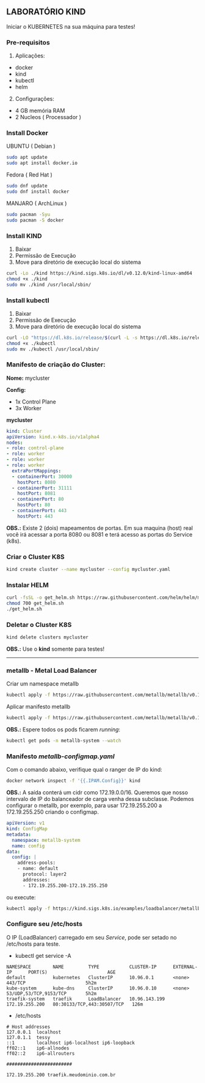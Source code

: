 ## LABORATÓRIO KIND

Iniciar o KUBERNETES na sua máquina para testes!

### Pre-requisitos

1. Aplicações:

- docker
- kind
- kubectl
- helm

2. Configurações:

- 4 GB memória RAM
- 2 Nucleos ( Processador )

### Install Docker

UBUNTU ( Debian )

```bash
sudo apt update
sudo apt install docker.io
``` 

Fedora ( Red Hat )

```bash
sudo dnf update
sudo dnf install docker
```

MANJARO ( ArchLinux )

```bash
sudo pacman -Syu
sudo pacman -S docker
```

### Install KIND

1. Baixar
2. Permissão de Execução
3. Move para diretório de execução local do sistema

```bash
curl -Lo ./kind https://kind.sigs.k8s.io/dl/v0.12.0/kind-linux-amd64
chmod +x ./kind
sudo mv ./kind /usr/local/sbin/
```

### Install kubectl

1. Baixar
2. Permissão de Execução
3. Move para diretório de execução local do sistema

```bash
curl -LO "https://dl.k8s.io/release/$(curl -L -s https://dl.k8s.io/release/stable.txt)/bin/linux/amd64/kubectl"
chmod +x ./kubectl
sudo mv ./kubectl /usr/local/sbin/
```

### Manifesto de criação do Cluster:

**Nome:** mycluster

**Config:**
- 1x Control Plane
- 3x Worker

**mycluster**
```yaml
kind: Cluster
apiVersion: kind.x-k8s.io/v1alpha4
nodes:
- role: control-plane
- role: worker
- role: worker
- role: worker
  extraPortMappings:
  - containerPort: 30000
    hostPort: 8080
  - containerPort: 31111
    hostPort: 8081
  - containerPort: 80
    hostPort: 80
  - containerPort: 443
    hostPort: 443
```

**OBS.:** Existe 2 (dois) mapeamentos de portas. Em sua maquina (host) real você irá acessar a porta 8080 ou 8081 e terá acesso as portas do Service (k8s).

### Criar o Cluster K8S

```bash
kind create cluster --name mycluster --config mycluster.yaml
```

### Instalar HELM

```bash
curl -fsSL -o get_helm.sh https://raw.githubusercontent.com/helm/helm/main/scripts/get-helm-3
chmod 700 get_helm.sh
./get_helm.sh
```

### Deletar o Cluster K8S

```bash
kind delete clusters mycluster
```

**OBS.:** Use o **kind** somente para testes!


---

### metallb - Metal Load Balancer

Criar um namespace metallb

```bash
kubectl apply -f https://raw.githubusercontent.com/metallb/metallb/v0.12.1/manifests/namespace.yaml
```

Aplicar manifesto metallb

```bash
kubectl apply -f https://raw.githubusercontent.com/metallb/metallb/v0.12.1/manifests/metallb.yaml
```

**OBS.:** Espere todos os pods ficarem *running*:

```bash
kubectl get pods -n metallb-system --watch
```


### Manifesto *metallb-configmap.yaml*

Com o comando abaixo, verifique qual o ranger de IP do kind:

```bash
docker network inspect -f '{{.IPAM.Config}}' kind
```

**OBS.:** A saída conterá um cidr como 172.19.0.0/16. Queremos que nosso intervalo de IP do balanceador de carga venha dessa subclasse. Podemos configurar o metallb, por exemplo, para usar 172.19.255.200 a 172.19.255.250 criando o configmap.

```yaml
apiVersion: v1
kind: ConfigMap
metadata:
  namespace: metallb-system
  name: config
data:
  config: |
    address-pools:
    - name: default
      protocol: layer2
      addresses:
      - 172.19.255.200-172.19.255.250
```

ou execute:

```bash
kubectl apply -f https://kind.sigs.k8s.io/examples/loadbalancer/metallb-configmap.yaml
```


### Configure seu /etc/hosts

O IP (LoadBalancer) carregado em seu *Service*, pode ser setado no /etc/hosts para teste. 

- kubectl get service -A
```
NAMESPACE        NAME         TYPE           CLUSTER-IP      EXTERNAL-IP      PORT(S)                      AGE
default          kubernetes   ClusterIP      10.96.0.1       <none>           443/TCP                      5h2m
kube-system      kube-dns     ClusterIP      10.96.0.10      <none>           53/UDP,53/TCP,9153/TCP       5h2m
traefik-system   traefik      LoadBalancer   10.96.143.199   172.19.255.200   80:30133/TCP,443:30507/TCP   126m
```

- /etc/hosts
```
# Host addresses
127.0.0.1  localhost
127.0.1.1  tessy
::1        localhost ip6-localhost ip6-loopback
ff02::1    ip6-allnodes
ff02::2    ip6-allrouters

########################

172.19.255.200 traefik.meudominio.com.br
```

